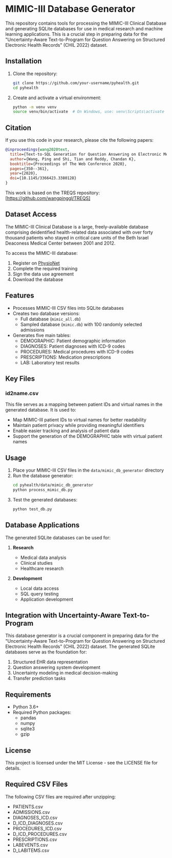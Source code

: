 # MIMIC-III Database Generator

This repository contains tools for processing the MIMIC-III Clinical Database and generating SQLite databases for use in medical research and machine learning applications. This is a crucial step in preparing data for the "Uncertainty-Aware Text-to-Program for Question Answering on Structured Electronic Health Records" (CHIL 2022) dataset.

## Installation

1. Clone the repository:
   ```bash
   git clone https://github.com/your-username/pyhealth.git
   cd pyhealth
   ```

2. Create and activate a virtual environment:
   ```bash
   python -m venv venv
   source venv/bin/activate  # On Windows, use: venv\Scripts\activate   
   ```

## Citation

If you use this code in your research, please cite the following papers:

```bibtex
@inproceedings{wang2020text,
  title={Text-to-SQL Generation for Question Answering on Electronic Medical Records},
  author={Wang, Ping and Shi, Tian and Reddy, Chandan K},
  booktitle={Proceedings of The Web Conference 2020},
  pages={350--361},
  year={2020},
  doi={10.1145/3366423.3380128}
}
```

This work is based on the TREQS repository: [https://github.com/wangpinggl/TREQS]


## Dataset Access

The MIMIC-III Clinical Database is a large, freely-available database comprising deidentified health-related data associated with over forty thousand patients who stayed in critical care units of the Beth Israel Deaconess Medical Center between 2001 and 2012.

To access the MIMIC-III database:
1. Register on [PhysioNet](https://physionet.org/content/mimiciii/1.4/)
2. Complete the required training
3. Sign the data use agreement
4. Download the database

## Features

- Processes MIMIC-III CSV files into SQLite databases
- Creates two database versions:
  - Full database (`mimic_all.db`)
  - Sampled database (`mimic.db`) with 100 randomly selected admissions
- Generates five main tables:
  - DEMOGRAPHIC: Patient demographic information
  - DIAGNOSES: Patient diagnoses with ICD-9 codes
  - PROCEDURES: Medical procedures with ICD-9 codes
  - PRESCRIPTIONS: Medication prescriptions
  - LAB: Laboratory test results

## Key Files

### id2name.csv
This file serves as a mapping between patient IDs and virtual names in the generated database. It is used to:
- Map MIMIC-III patient IDs to virtual names for better readability
- Maintain patient privacy while providing meaningful identifiers
- Enable easier tracking and analysis of patient data
- Support the generation of the DEMOGRAPHIC table with virtual patient names

## Usage

1. Place your MIMIC-III CSV files in the `data/mimic_db_generator` directory
2. Run the database generator:
   ```bash
   cd pyhealth/data/mimic_db_generator
   python process_mimic_db.py
   ```
3. Test the generated databases:
   ```bash
   python test_db.py
   ```

## Database Applications

The generated SQLite databases can be used for:

1. **Research**
   - Medical data analysis
   - Clinical studies
   - Healthcare research

2. **Development**
   - Local data access
   - SQL query testing
   - Application development

## Integration with Uncertainty-Aware Text-to-Program

This database generator is a crucial component in preparing data for the "Uncertainty-Aware Text-to-Program for Question Answering on Structured Electronic Health Records" (CHIL 2022) dataset. The generated SQLite databases serve as the foundation for:

1. Structured EHR data representation
2. Question answering system development
3. Uncertainty modeling in medical decision-making
4. Transfer prediction tasks

## Requirements

- Python 3.6+
- Required Python packages:
  - pandas
  - numpy
  - sqlite3
  - gzip

## License

This project is licensed under the MIT License - see the LICENSE file for details.


## Required CSV Files
The following CSV files are required after unzipping:
- PATIENTS.csv
- ADMISSIONS.csv
- DIAGNOSES_ICD.csv
- D_ICD_DIAGNOSES.csv
- PROCEDURES_ICD.csv
- D_ICD_PROCEDURES.csv
- PRESCRIPTIONS.csv
- LABEVENTS.csv
- D_LABITEMS.csv 